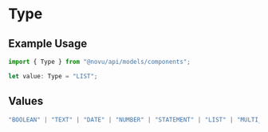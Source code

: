 # Type

## Example Usage

```typescript
import { Type } from "@novu/api/models/components";

let value: Type = "LIST";
```

## Values

```typescript
"BOOLEAN" | "TEXT" | "DATE" | "NUMBER" | "STATEMENT" | "LIST" | "MULTI_LIST" | "GROUP"
```